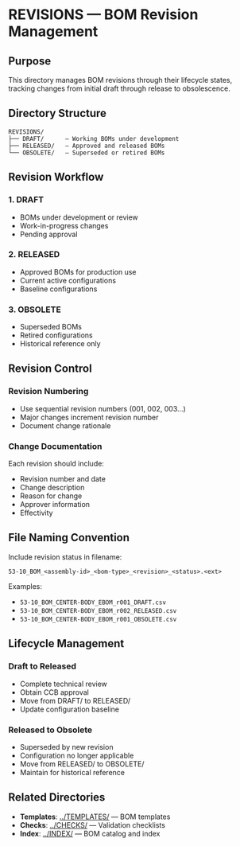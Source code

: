 # REVISIONS — BOM Revision Management

## Purpose

This directory manages BOM revisions through their lifecycle states, tracking changes from initial draft through release to obsolescence.

## Directory Structure

```
REVISIONS/
├── DRAFT/      — Working BOMs under development
├── RELEASED/   — Approved and released BOMs
└── OBSOLETE/   — Superseded or retired BOMs
```

## Revision Workflow

### 1. DRAFT
- BOMs under development or review
- Work-in-progress changes
- Pending approval

### 2. RELEASED
- Approved BOMs for production use
- Current active configurations
- Baseline configurations

### 3. OBSOLETE
- Superseded BOMs
- Retired configurations
- Historical reference only

## Revision Control

### Revision Numbering
- Use sequential revision numbers (001, 002, 003...)
- Major changes increment revision number
- Document change rationale

### Change Documentation
Each revision should include:
- Revision number and date
- Change description
- Reason for change
- Approver information
- Effectivity

## File Naming Convention

Include revision status in filename:
```
53-10_BOM_<assembly-id>_<bom-type>_<revision>_<status>.<ext>
```

Examples:
- `53-10_BOM_CENTER-BODY_EBOM_r001_DRAFT.csv`
- `53-10_BOM_CENTER-BODY_EBOM_r002_RELEASED.csv`
- `53-10_BOM_CENTER-BODY_EBOM_r001_OBSOLETE.csv`

## Lifecycle Management

### Draft to Released
- Complete technical review
- Obtain CCB approval
- Move from DRAFT/ to RELEASED/
- Update configuration baseline

### Released to Obsolete
- Superseded by new revision
- Configuration no longer applicable
- Move from RELEASED/ to OBSOLETE/
- Maintain for historical reference

## Related Directories

- **Templates**: [../TEMPLATES/](../TEMPLATES/) — BOM templates
- **Checks**: [../CHECKS/](../CHECKS/) — Validation checklists
- **Index**: [../INDEX/](../INDEX/) — BOM catalog and index
